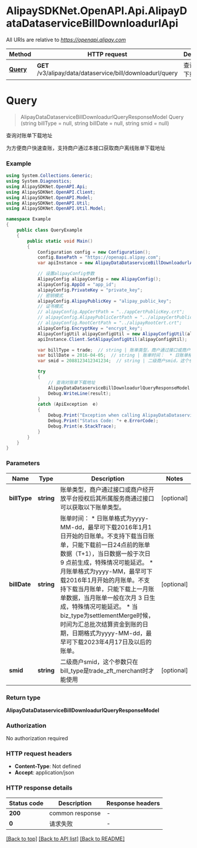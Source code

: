 # AlipaySDKNet.OpenAPI.Api.AlipayDataDataserviceBillDownloadurlApi

All URIs are relative to *https://openapi.alipay.com*

Method | HTTP request | Description
------------- | ------------- | -------------
[**Query**](AlipayDataDataserviceBillDownloadurlApi.md#query) | **GET** /v3/alipay/data/dataservice/bill/downloadurl/query | 查询对账单下载地址


<a name="query"></a>
# **Query**
> AlipayDataDataserviceBillDownloadurlQueryResponseModel Query (string billType = null, string billDate = null, string smid = null)

查询对账单下载地址

为方便商户快速查账，支持商户通过本接口获取商户离线账单下载地址

### Example
```csharp
using System.Collections.Generic;
using System.Diagnostics;
using AlipaySDKNet.OpenAPI.Api;
using AlipaySDKNet.OpenAPI.Client;
using AlipaySDKNet.OpenAPI.Model;
using AlipaySDKNet.OpenAPI.Util;
using AlipaySDKNet.OpenAPI.Util.Model;

namespace Example
{
    public class QueryExample
    {
        public static void Main()
        {
            Configuration config = new Configuration();
            config.BasePath = "https://openapi.alipay.com";
            var apiInstance = new AlipayDataDataserviceBillDownloadurlApi(config);

            // 设置alipayConfig参数
            AlipayConfig alipayConfig = new AlipayConfig();
            alipayConfig.AppId = "app_id";
            alipayConfig.PrivateKey = "private_key";
            // 密钥模式
            alipayConfig.AlipayPublicKey = "alipay_public_key";
            // 证书模式
            // alipayConfig.AppCertPath = "../appCertPublicKey.crt";
            // alipayConfig.AlipayPublicCertPath = "../alipayCertPublicKey_RSA2.crt";
            // alipayConfig.RootCertPath = "../alipayRootCert.crt";
            alipayConfig.EncryptKey = "encrypt_key";
            AlipayConfigUtil alipayConfigUtil = new AlipayConfigUtil(alipayConfig);
            apiInstance.Client.SetAlipayConfigUtil(alipayConfigUtil);

            var billType = trade;  // string | 账单类型，商户通过接口或商户经开放平台授权后其所属服务商通过接口可以获取以下账单类型。 (optional) 
            var billDate = 2016-04-05;  // string | 账单时间：  * 日账单格式为yyyy-MM-dd，最早可下载2016年1月1日开始的日账单。不支持下载当日账单，只能下载前一日24点前的账单数据（T+1），当日数据一般于次日 9 点前生成，特殊情况可能延迟。  * 月账单格式为yyyy-MM，最早可下载2016年1月开始的月账单。不支持下载当月账单，只能下载上一月账单数据，当月账单一般在次月 3 日生成，特殊情况可能延迟。 * 当biz_type为settlementMerge时候，时间为汇总批次结算资金到账的日期，日期格式为yyyy-MM-dd，最早可下载2023年4月17日及以后的账单。 (optional) 
            var smid = 2088123412341234;  // string | 二级商户smid，这个参数只在bill_type是trade_zft_merchant时才能使用 (optional) 

            try
            {
                // 查询对账单下载地址
                AlipayDataDataserviceBillDownloadurlQueryResponseModel result = apiInstance.Query(billType, billDate, smid);
                Debug.WriteLine(result);
            }
            catch (ApiException  e)
            {
                Debug.Print("Exception when calling AlipayDataDataserviceBillDownloadurlApi.Query: " + e.Message );
                Debug.Print("Status Code: "+ e.ErrorCode);
                Debug.Print(e.StackTrace);
            }
        }
    }
}
```

### Parameters

Name | Type | Description  | Notes
------------- | ------------- | ------------- | -------------
 **billType** | **string**| 账单类型，商户通过接口或商户经开放平台授权后其所属服务商通过接口可以获取以下账单类型。 | [optional] 
 **billDate** | **string**| 账单时间：  * 日账单格式为yyyy-MM-dd，最早可下载2016年1月1日开始的日账单。不支持下载当日账单，只能下载前一日24点前的账单数据（T+1），当日数据一般于次日 9 点前生成，特殊情况可能延迟。  * 月账单格式为yyyy-MM，最早可下载2016年1月开始的月账单。不支持下载当月账单，只能下载上一月账单数据，当月账单一般在次月 3 日生成，特殊情况可能延迟。 * 当biz_type为settlementMerge时候，时间为汇总批次结算资金到账的日期，日期格式为yyyy-MM-dd，最早可下载2023年4月17日及以后的账单。 | [optional] 
 **smid** | **string**| 二级商户smid，这个参数只在bill_type是trade_zft_merchant时才能使用 | [optional] 

### Return type

**AlipayDataDataserviceBillDownloadurlQueryResponseModel**

### Authorization

No authorization required

### HTTP request headers

 - **Content-Type**: Not defined
 - **Accept**: application/json


### HTTP response details
| Status code | Description | Response headers |
|-------------|-------------|------------------|
| **200** | common response |  -  |
| **0** | 请求失败 |  -  |

[[Back to top]](#) [[Back to API list]](../README.md#documentation-for-api-endpoints) [[Back to README]](../README.md)

